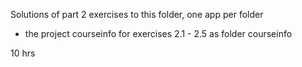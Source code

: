Solutions of part 2 exercises to this folder, one app per folder

- the project courseinfo for exercises 2.1 - 2.5 as folder courseinfo
 

10 hrs 